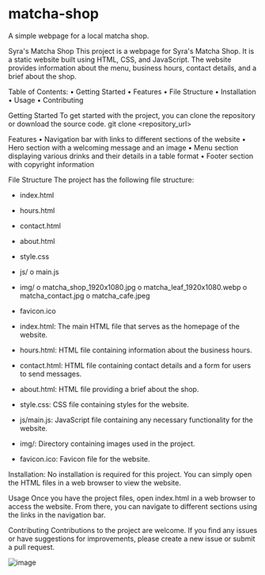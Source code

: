 # matcha-shop
A simple webpage for a local matcha shop.

Syra's Matcha Shop
This project is a webpage for Syra's Matcha Shop. It is a static website built using HTML, CSS, and JavaScript. The website provides information about the menu, business hours, contact details, and a brief about the shop.

Table of Contents:
•	Getting Started
•	Features
•	File Structure
•	Installation
•	Usage
•	Contributing

Getting Started
To get started with the project, you can clone the repository or download the source code.
git clone <repository_url>

Features
•	Navigation bar with links to different sections of the website
•	Hero section with a welcoming message and an image
•	Menu section displaying various drinks and their details in a table format
•	Footer section with copyright information

File Structure
The project has the following file structure:
-	index.html
-	hours.html
-	contact.html
-	about.html
-	style.css
-	js/
o	main.js
-	img/
o	matcha_shop_1920x1080.jpg
o	matcha_leaf_1920x1080.webp
o	matcha_contact.jpg
o	matcha_cafe.jpeg
-	favicon.ico

-	index.html: The main HTML file that serves as the homepage of the website.
-	hours.html: HTML file containing information about the business hours.
-	contact.html: HTML file containing contact details and a form for users to send messages.
-	about.html: HTML file providing a brief about the shop.
-	style.css: CSS file containing styles for the website.
-	js/main.js: JavaScript file containing any necessary functionality for the website.
-	img/: Directory containing images used in the project.
-	favicon.ico: Favicon file for the website.

Installation:
No installation is required for this project. You can simply open the HTML files in a web browser to view the website.

Usage
Once you have the project files, open index.html in a web browser to access the website. From there, you can navigate to different sections using the links in the navigation bar.

Contributing
Contributions to the project are welcome. If you find any issues or have suggestions for improvements, please create a new issue or submit a pull request.

![image](https://github.com/OmiShrestha/matcha-shop/assets/39242863/7db0f68a-2d86-4258-b6c7-8e047e8b6f89)

